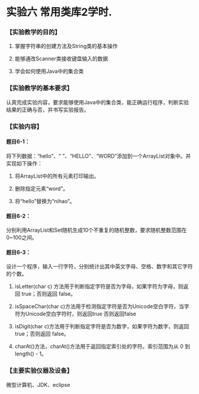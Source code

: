 # 实验六 常用类库2学时. 

### 【实验教学的目的】

1.  掌握字符串的创建方法及String类的基本操作

2.  能够通改Scanner类接收键盘输入的数据

3.  学会如何使用Java中的集合类

### 【实验教学的基本要求】

认真完成实验内容，要求能够使用Java中的集合类，能正确运行程序，判断实验结果的正确与否，并书写实验报告。

### 【实验内容】

#### 题目6-1：

将下列数据：“hello”、“	”、“HELLO”、“WORD”添加到一个ArrayList对象中。并实现如下操作：

1. 将ArrayList中的所有元素打印输出。

2. 删除指定元素“word”。

3. 将“hello”替换为“nihao”。

#### 题目6-2：

分别利用ArrayList和Set随机生成10个不重复的随机整数，要求随机整数范围在0~100之间。

#### 题目6-3：

设计一个程序，输入一行字符，分别统计出其中英文字母、空格、数字和其它字符的个数。

1. isLetter(char c) 方法用于判断指定字符是否为字母，如果字符为字母，则返回 true；否则返回 false。

2. isSpaceChar(char c)方法用于检测指定字符是否为Unicode空白字符，当字符为Unicode空白字符时，则返回true 否则返回false

3. isDigit(char c)方法用于判断指定字符是否为数字，如果字符为数字，则返回 true；否则返回 false。

4. charAt()方法，charAt()方法用于返回指定索引处的字符。索引范围为从 0 到 length() - 1。

### 【主要实验仪器及设备】

微型计算机、JDK、eclipse
